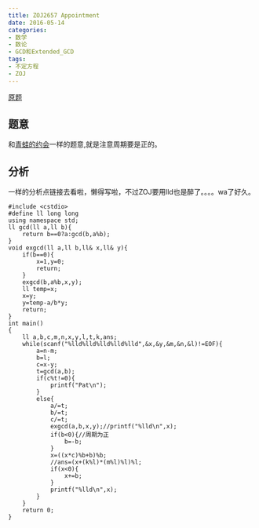 ```yaml
---
title: ZOJ2657 Appointment
date: 2016-05-14 
categories:
- 数学
- 数论
- GCD和Extended_GCD
tags:
- 不定方程
- ZOJ
---
```


[原题](http://acm.zju.edu.cn/na_public/showProblem.do?problemCode=2657)

## 题意

和[青蛙的约会](http://rylynnn.github.io./2016/05/01/POJ1061/)一样的题意,就是注意周期要是正的。

## 分析 

一样的分析点链接去看啦，懒得写啦，不过ZOJ要用lld也是醉了。。。。wa了好久。


```
#include <cstdio>
#define ll long long
using namespace std;
ll gcd(ll a,ll b){
    return b==0?a:gcd(b,a%b);
}
void exgcd(ll a,ll b,ll& x,ll& y){
    if(b==0){
        x=1,y=0;
        return;
    }
    exgcd(b,a%b,x,y);
    ll temp=x;
    x=y;
    y=temp-a/b*y;
    return;
}
int main()
{
    ll a,b,c,m,n,x,y,l,t,k,ans;
    while(scanf("%lld%lld%lld%lld%lld",&x,&y,&m,&n,&l)!=EOF){
        a=n-m;
        b=l;
        c=x-y;
        t=gcd(a,b);
        if(c%t!=0){
            printf("Pat\n");
        }
        else{
            a/=t;
            b/=t;
            c/=t;
            exgcd(a,b,x,y);//printf("%lld\n",x);
            if(b<0){//周期为正
                b=-b;
            }
            x=((x*c)%b+b)%b;
            //ans=(x+(k%l)*(m%l)%l)%l;
            if(x<0){
                x+=b;
            }
            printf("%lld\n",x);
        }
    }
    return 0;
}

```

